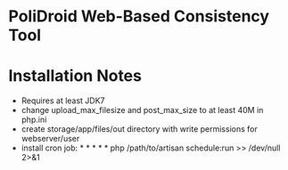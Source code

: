 # PoliDroid Web-Based Consistency Tool

Installation Notes
=======
* Requires at least JDK7
* change upload_max_filesize and post_max_size to at least 40M in php.ini
* create storage/app/files/out directory with write permissions for webserver/user
* install cron job: * * * * * php /path/to/artisan schedule:run >> /dev/null 2>&1
